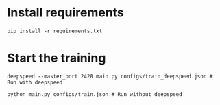 # Install requirements
```pip install torch==1.12.1+cu116 torchvision==0.13.1+cu116 torchaudio==0.12.1 --extra-index-url https://download.pytorch.org/whl/cu116
pip install -r requirements.txt
```

# Start the training
```
deepspeed --master_port 2428 main.py configs/train_deepspeed.json # Run with deepspeed
```
```
python main.py configs/train.json # Run without deepspeed
```

